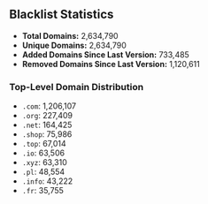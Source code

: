 ## Blacklist Statistics

- **Total Domains:** 2,634,790
- **Unique Domains:** 2,634,790
- **Added Domains Since Last Version:** 733,485
- **Removed Domains Since Last Version:** 1,120,611

### Top-Level Domain Distribution

-  `.com`: 1,206,107
-  `.org`: 227,409
-  `.net`: 164,425
-  `.shop`: 75,986
-  `.top`: 67,014
-  `.io`: 63,506
-  `.xyz`: 63,310
-  `.pl`: 48,554
-  `.info`: 43,222
-  `.fr`: 35,755

